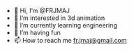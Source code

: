 - 👋 Hi, I’m @FRJMAJ
- 👀 I’m interested in 3d animation
- 🌱 I’m currently learning engineering
- 💞️ I’m having fun
- 📫 How to reach me fr.jmaj@gmail.com

<!---
FRJMAJ/FRJMAJ is a ✨ special ✨ repository because its `README.md` (this file) appears on your GitHub profile.
You can click the Preview link to take a look at your changes.
--->
